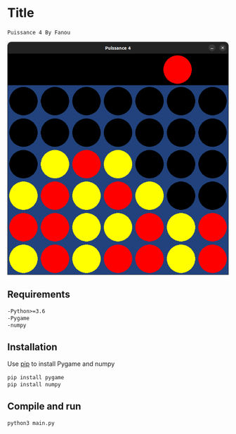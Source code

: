# Title
    Puissance 4 By Fanou
![Alt text](/Puissance4.png)
## Requirements

    -Python>=3.6
    -Pygame
    -numpy
## Installation 
   Use [pip](https://pip.pypa.io/en/stable/) to install Pygame and numpy

    pip install pygame 
    pip install numpy

## Compile and run
    python3 main.py
